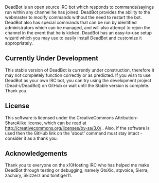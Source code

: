 DeadBot is an open source IRC bot which responds to commands/sayings run within any
channel he has joined. DeadBot provides the ability to the webmaster to modify
commands without the need to restart the bot. DeadBot also has special commands that
can be run by identified administrators which can be managed, and will also attempt
to rejoin the channel in the event that he is kicked. DeadBot has an easy-to-use
setup wizard which you may use to easily install DeadBot and customize it
appropriately.

## Currently Under Development ##
This stable version of DeadBot is currently under construction, therefore it may not
completely function correctly or as predicted. If you wish to use DeadBot as your own
IRC bot, you can try using the development project (Dead-i/DeadBot) on GitHub or wait
until the Stable version is complete. Thank you.

## License ##
This software is licensed under the CreativeCommons Attribution-ShareAlike license,
which can be read at http://creativecommons.org/licenses/by-sa/3.0/ . Also, if the
software is used then the GitHub link on the 'about' command must stay intact -
consider it as a thank you.

## Acknowledgements ##
Thank you to everyone on the x10Hosting IRC who has helped me make DeadBot through
testing or debugging, namely GtoXic, stpvoice, Sierra, zachary, Skizzerz and
tomtiger11.
